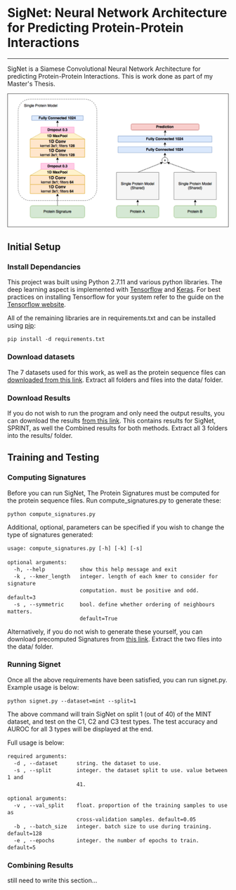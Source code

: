 # SigNet: Neural Network Architecture for Predicting Protein-Protein Interactions
-----
SigNet is a Siamese Convolutional Neural Network Architecture for predicting Protein-Protein Interactions. This is work done as part of my Master's Thesis. 

![Architecture](architecture.png)

## Initial Setup

### Install Dependancies 

This project was built using Python 2.7.11 and various python libraries. The deep learning aspect is implemented with [Tensorflow](https://www.tensorflow.org/) and [Keras](https://keras.io/). For best practices on installing Tensorflow for your system refer to the guide on the [Tensorflow website](https://www.tensorflow.org/install/).

All of the remaining libraries are in requirements.txt and can be installed using [pip](https://pip.pypa.io/en/stable/installing/):

```
pip install -d requirements.txt
```

### Download datasets

The 7 datasets used for this work, as well as the protein sequence files can [downloaded from this link](https://drive.google.com/open?id=0B8wwj9L0MgN-YWFjczIxQjd0ZG8).  Extract all folders and files into the data/ folder.

### Download Results

If you do not wish to run the program and only need the output results, you can download the results [from this link](https://drive.google.com/open?id=0B8wwj9L0MgN-YjBRRnpFRTZtalE). This contains results for SigNet, SPRINT, as well the Combined results for both methods. Extract all 3 folders into the results/ folder. 

## Training and Testing

### Computing Signatures

Before you can run SigNet, The Protein Signatures must be computed for the protein sequence files. Run compute_signatures.py to generate these:

```
python compute_signatures.py
```

Additional, optional, parameters can be specified if you wish to change the type of signatures generated:

```
usage: compute_signatures.py [-h] [-k] [-s]

optional arguments:
  -h, --help           show this help message and exit
  -k , --kmer_length   integer. length of each kmer to consider for signature
                       computation. must be positive and odd. default=3
  -s , --symmetric     bool. define whether ordering of neighbours matters.
                       default=True
```

Alternatively, if you do not wish to generate these yourself, you can download precomputed Signatures from [this link](https://drive.google.com/open?id=0B8wwj9L0MgN-RXgtdU9YS3loX28). Extract the two files into the data/ folder.

### Running Signet

Once all the above requirements have been satisfied, you can run signet.py. Example usage is below:

```
python signet.py --dataset=mint --split=1
```
The above command will train SigNet on split 1 (out of 40) of the MINT dataset, and test on the C1, C2 and C3 test types. The test accuracy and AUROC for all 3 types will be displayed at the end. 

Full usage is below:

```
required arguments:
  -d , --dataset      string. the dataset to use.
  -s , --split        integer. the dataset split to use. value between 1 and
                      41.

optional arguments:
  -v , --val_split    float. proportion of the training samples to use as
                      cross-validation samples. default=0.05
  -b , --batch_size   integer. batch size to use during training. default=128
  -e , --epochs       integer. the number of epochs to train. default=5
```
### Combining Results

still need to write this section... 